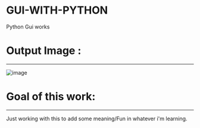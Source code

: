 # GUI-WITH-PYTHON
Python Gui works

# Output Image :
---------------
![image](https://user-images.githubusercontent.com/118908446/221371631-1d36ad08-76e9-4d67-9d1f-48c6a16513f2.png)

# Goal of this work:
--------------------
Just working with this to add some meaning/Fun in whatever i'm learning. 


